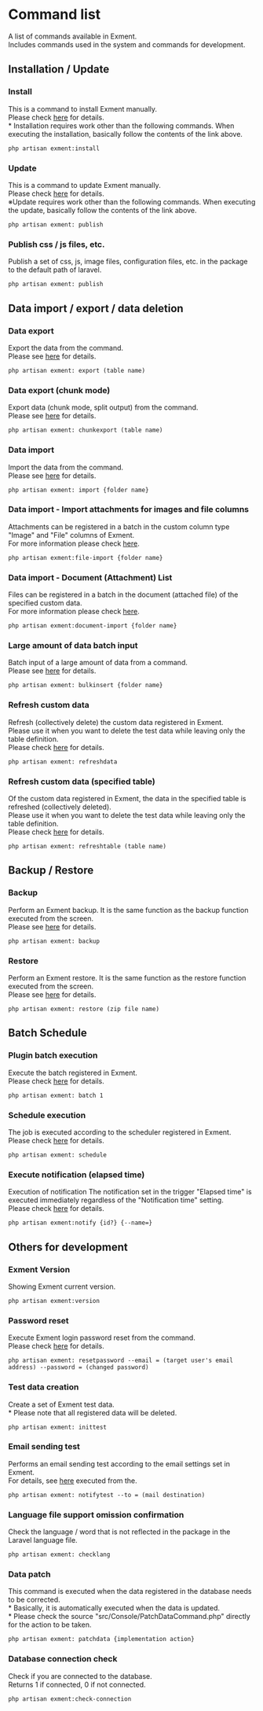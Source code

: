 # Command list
A list of commands available in Exment.  
Includes commands used in the system and commands for development.

## Installation / Update

### Install

This is a command to install Exment manually.  
Please check [here](/quickstart_manual) for details.  
\* Installation requires work other than the following commands. When executing the installation, basically follow the contents of the link above.

```
php artisan exment:install
```

### Update
This is a command to update Exment manually.  
Please check [here](/update) for details.  
※Update requires work other than the following commands. When executing the update, basically follow the contents of the link above.

```
php artisan exment: publish
```

### Publish css / js files, etc.
Publish a set of css, js, image files, configuration files, etc. in the package to the default path of laravel.

```
php artisan exment: publish
```



## Data import / export / data deletion

### Data export
Export the data from the command.  
Please see [here](/data_cmd_import_export#data-export) for details.

~~~
php artisan exment: export (table name)
~~~

### Data export (chunk mode)
Export data (chunk mode, split output) from the command.  
Please see [here](/data_cmd_import_export#export_chunk) for details.

~~~
php artisan exment: chunkexport (table name)
~~~


### Data import
Import the data from the command.  
Please see [here](/data_cmd_import_export#data-import) for details.

~~~
php artisan exment: import {folder name}
~~~


### Data import - Import attachments for images and file columns
Attachments can be registered in a batch in the custom column type "Image" and "File" columns of Exment.  
For more information please check [here](/data_cmd_import_export#import_file).

```
php artisan exment:file-import {folder name}
```


### Data import - Document (Attachment) List
Files can be registered in a batch in the document (attached file) of the specified custom data.  
For more information please check [here](/data_cmd_import_export#import_document).

```
php artisan exment:document-import {folder name}
```


### Large amount of data batch input
Batch input of a large amount of data from a command.  
Please see [here](/data_bulk_insert) for details.

~~~
php artisan exment: bulkinsert {folder name}
~~~


### Refresh custom data
Refresh (collectively delete) the custom data registered in Exment.  
Please use it when you want to delete the test data while leaving only the table definition.  
Please check [here](/refresh_data) for details.

~~~
php artisan exment: refreshdata
~~~


### Refresh custom data (specified table)
Of the custom data registered in Exment, the data in the specified table is refreshed (collectively deleted).  
Please use it when you want to delete the test data while leaving only the table definition.  
Please check [here](/refresh_data) for details.

~~~
php artisan exment: refreshtable (table name)
~~~




## Backup / Restore

### Backup
Perform an Exment backup. It is the same function as the backup function executed from the screen.  
Please see [here](/backup#backup) for details.

```
php artisan exment: backup
```

### Restore
Perform an Exment restore. It is the same function as the restore function executed from the screen.  
Please see [here](/backup#restore) for details.

```
php artisan exment: restore (zip file name)
```


## Batch Schedule

### Plugin batch execution
Execute the batch registered in Exment.  
Please check [here](/plugin_quickstart_batch) for details.

~~~
php artisan exment: batch 1
~~~


### Schedule execution
The job is executed according to the scheduler registered in Exment.  
Please check [here](/additional_task_schedule) for details.

~~~
php artisan exment: schedule
~~~


### Execute notification (elapsed time)
Execution of notification The notification set in the trigger "Elapsed time" is executed immediately regardless of the "Notification time" setting.  
Please check [here](/notify) for details.

```
php artisan exment:notify {id?} {--name=}
```




## Others for development

### Exment Version
Showing Exment current version.

```
php artisan exment:version
```


### Password reset
Execute Exment login password reset from the command.  
Please check [here](/login_setting#password-reset-command) for details.

```
php artisan exment: resetpassword --email = (target user's email address) --password = (changed password)
```


### Test data creation
Create a set of Exment test data.  
<span class = "red"> * Please note that all registered data will be deleted. </span>

```
php artisan exment: inittest
```


### Email sending test
Performs an email sending test according to the email settings set in Exment.  
For details, see [here](/mailsend_setting#command) executed from the.

```
php artisan exment: notifytest --to = (mail destination)
```

### Language file support omission confirmation
Check the language / word that is not reflected in the package in the Laravel language file.

```
php artisan exment: checklang
```


### Data patch
This command is executed when the data registered in the database needs to be corrected.  
\* Basically, it is automatically executed when the data is updated.  
\* Please check the source "src/Console/PatchDataCommand.php" directly for the action to be taken.

```
php artisan exment: patchdata {implementation action}
```


### Database connection check
Check if you are connected to the database.  
Returns 1 if connected, 0 if not connected.

```
php artisan exment:check-connection
```
